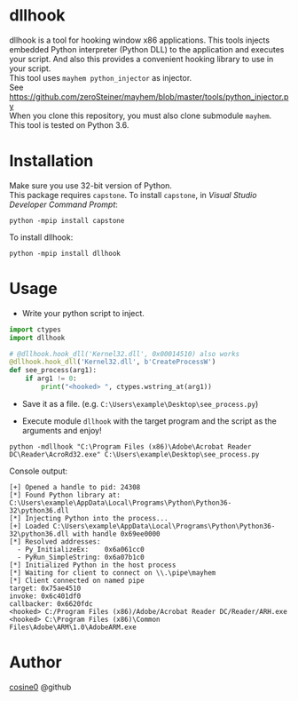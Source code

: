 dllhook
===
dllhook is a tool for hooking window x86 applications. This tools injects embedded Python interpreter (Python DLL)
to the application and executes your script. And also this provides a convenient hooking library to use in your script.  
This tool uses `mayhem python_injector` as injector.  
See https://github.com/zeroSteiner/mayhem/blob/master/tools/python_injector.py  
When you clone this repository, you must also clone submodule `mayhem`.  
This tool is tested on Python 3.6.

Installation
===
Make sure you use 32-bit version of Python.  
This package requires `capstone`. To install `capstone`, in _Visual Studio Developer Command Prompt_:
```shell
python -mpip install capstone
```

To install dllhook:
```shell
python -mpip install dllhook
```

Usage
===
* Write your python script to inject.
```python
import ctypes
import dllhook

# @dllhook.hook_dll('Kernel32.dll', 0x00014510) also works
@dllhook.hook_dll('Kernel32.dll', b'CreateProcessW')
def see_process(arg1):
    if arg1 != 0:
        print("<hooked> ", ctypes.wstring_at(arg1))
```
* Save it as a file. (e.g. `C:\Users\example\Desktop\see_process.py`)

* Execute module `dllhook` with the target program and the script as the arguments and enjoy!
```shell
python -mdllhook "C:\Program Files (x86)\Adobe\Acrobat Reader DC\Reader\AcroRd32.exe" C:\Users\example\Desktop\see_process.py
```
Console output:
```text
[+] Opened a handle to pid: 24308
[*] Found Python library at: C:\Users\example\AppData\Local\Programs\Python\Python36-32\python36.dll
[*] Injecting Python into the process...
[+] Loaded C:\Users\example\AppData\Local\Programs\Python\Python36-32\python36.dll with handle 0x69ee0000
[*] Resolved addresses:
  - Py_InitializeEx:    0x6a061cc0
  - PyRun_SimpleString: 0x6a07b1c0
[*] Initialized Python in the host process
[*] Waiting for client to connect on \\.\pipe\mayhem
[*] Client connected on named pipe
target: 0x75ae4510
invoke: 0x6c401df0
callbacker: 0x6620fdc
<hooked> C:/Program Files (x86)/Adobe/Acrobat Reader DC/Reader/ARH.exe
<hooked> C:\Program Files (x86)\Common Files\Adobe\ARM\1.0\AdobeARM.exe
```
Author
===
[cosine0](https://github.com/cosine0) @github